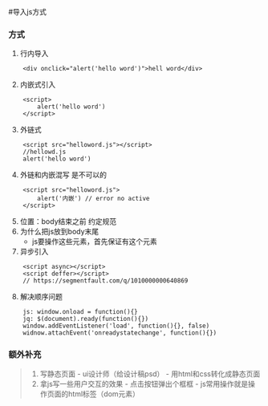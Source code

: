 

#导入js方式

### 方式
1. 行内导入
```
	<div onclick="alert('hello word')">hell word</div>
```
2. 内嵌式引入
```
	<script>
		alert('hello word')
	</script>
```
3. 外链式
```
	<script src="helloword.js"></script>
	//hellowd.js
	alert('hello word')
```
4. 外链和内嵌混写 是不可以的
```
	<script src="helloword.js">
		alert('内嵌') // error no active
	</script>
```
5. 位置：body结束之前 约定规范
6. 为什么把js放到body末尾
	- js要操作这些元素，首先保证有这个元素
7. 异步引入
```
	<script async></script>
	<script deffer></script>
	// https://segmentfault.com/q/1010000000640869
```
8. 解决顺序问题
```
	js: window.onload = function(){}
	jq: $(document).ready(function(){})
	window.addEventListener('load', function(){}, false)
	widnow.attachEvent('onreadystatechange', function(){})
```
### 额外补充
> 1. 写静态页面
		- ui设计师（给设计稿psd）
		- 用html和css转化成静态页面
> 2. 拿js写一些用户交互的效果
		- 点击按钮弹出个框框
		- js常用操作就是操作页面的html标签（dom元素）